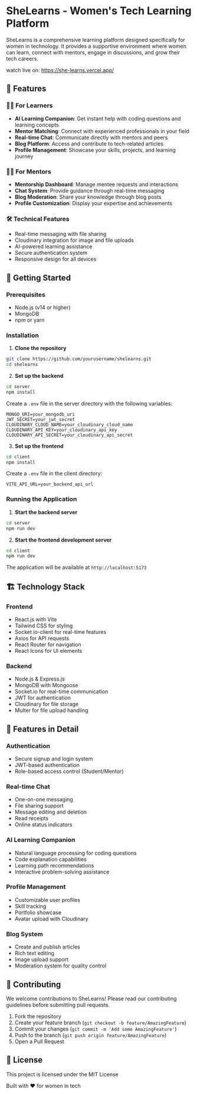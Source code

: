 # SheLearns - Women's Tech Learning Platform
SheLearns is a comprehensive learning platform designed specifically for women in technology. It provides a supportive environment where women can learn, connect with mentors, engage in discussions, and grow their tech careers.

watch live on: https://she-learns.vercel.app/
## 🌟 Features
### 👩‍💻 For Learners
- **AI Learning Companion**: Get instant help with coding questions and learning concepts
- **Mentor Matching**: Connect with experienced professionals in your field
- **Real-time Chat**: Communicate directly with mentors and peers
- **Blog Platform**: Access and contribute to tech-related articles
- **Profile Management**: Showcase your skills, projects, and learning journey
### 👩‍🏫 For Mentors
- **Mentorship Dashboard**: Manage mentee requests and interactions
- **Chat System**: Provide guidance through real-time messaging
- **Blog Moderation**: Share your knowledge through blog posts
- **Profile Customization**: Display your expertise and achievements
### 🛠️ Technical Features
- Real-time messaging with file sharing
- Cloudinary integration for image and file uploads
- AI-powered learning assistance
- Secure authentication system
- Responsive design for all devices
## 🚀 Getting Started
### Prerequisites
- Node.js (v14 or higher)
- MongoDB
- npm or yarn
### Installation
1. **Clone the repository**
```bash
git clone https://github.com/yourusername/shelearns.git
cd shelearns
```
2. **Set up the backend**
```bash
cd server
npm install
```
Create a `.env` file in the server directory with the following variables:
```env
MONGO_URI=your_mongodb_uri
JWT_SECRET=your_jwt_secret
CLOUDINARY_CLOUD_NAME=your_cloudinary_cloud_name
CLOUDINARY_API_KEY=your_cloudinary_api_key
CLOUDINARY_API_SECRET=your_cloudinary_api_secret
```
3. **Set up the frontend**
```bash
cd client
npm install
```
Create a `.env` file in the client directory:
```env
VITE_API_URL=your_backend_api_url
```
### Running the Application
1. **Start the backend server**
```bash
cd server
npm run dev
```
2. **Start the frontend development server**
```bash
cd client
npm run dev
```
The application will be available at `http://localhost:5173`
## 🏗️ Technology Stack
### Frontend
- React.js with Vite
- Tailwind CSS for styling
- Socket.io-client for real-time features
- Axios for API requests
- React Router for navigation
- React Icons for UI elements
### Backend
- Node.js & Express.js
- MongoDB with Mongoose
- Socket.io for real-time communication
- JWT for authentication
- Cloudinary for file storage
- Multer for file upload handling
## 📱 Features in Detail
### Authentication
- Secure signup and login system
- JWT-based authentication
- Role-based access control (Student/Mentor)
### Real-time Chat
- One-on-one messaging
- File sharing support
- Message editing and deletion
- Read receipts
- Online status indicators
### AI Learning Companion
- Natural language processing for coding questions
- Code explanation capabilities
- Learning path recommendations
- Interactive problem-solving assistance
### Profile Management
- Customizable user profiles
- Skill tracking
- Portfolio showcase
- Avatar upload with Cloudinary
### Blog System
- Create and publish articles
- Rich text editing
- Image upload support
- Moderation system for quality control
## 🤝 Contributing
We welcome contributions to SheLearns! Please read our contributing guidelines before submitting pull requests.
1. Fork the repository
2. Create your feature branch (`git checkout -b feature/AmazingFeature`)
3. Commit your changes (`git commit -m 'Add some AmazingFeature'`)
4. Push to the branch (`git push origin feature/AmazingFeature`)
5. Open a Pull Request
## 📄 License
This project is licensed under the MIT License

Built with ❤️ for women in tech 
